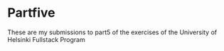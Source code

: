 # Partfive
These are my submissions to part5 of the exercises of the University of Helsinki Fullstack Program
